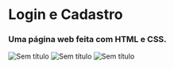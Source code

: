 # Login e Cadastro
 
### Uma página web feita com HTML e CSS.

![Sem título](https://user-images.githubusercontent.com/71149968/115446196-d4d0c800-a1e4-11eb-82f2-2249ed31f1ab.png)
![Sem título](https://user-images.githubusercontent.com/71149968/115446270-f29e2d00-a1e4-11eb-8159-cdf5d97aa09c.png)
![Sem título](https://user-images.githubusercontent.com/71149968/116179314-1c73ba00-a6e5-11eb-8919-ff28fffd2fdd.png)

